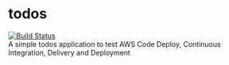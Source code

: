 # todos
[![Build Status](https://travis-ci.org/w0ns88/todos.svg?branch=master)](https://travis-ci.org/w0ns88/todos)
<br /> A simple todos application to test AWS Code Deploy, Continuous Integration, Delivery and Deployment
